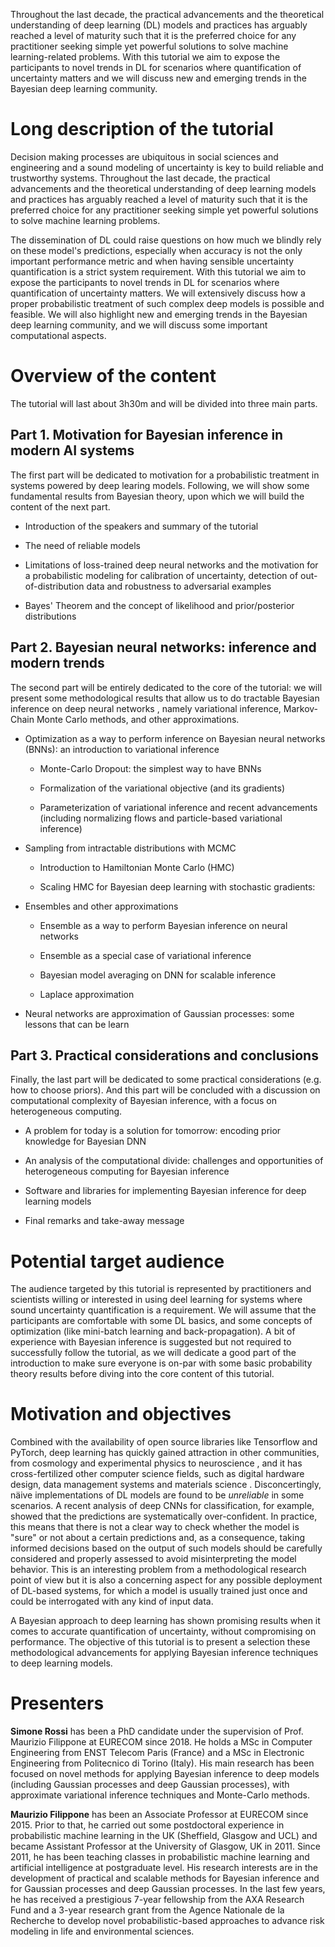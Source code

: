 Throughout the last decade, the practical advancements and the theoretical understanding of deep learning (DL) models and practices has arguably reached a level of maturity such that it is the preferred choice for any practitioner seeking simple yet powerful solutions to solve machine learning-related problems. 
With this tutorial we aim to expose the participants to novel trends in DL for scenarios where quantification of uncertainty matters and we will discuss new and emerging trends in the Bayesian deep learning community.


Long description of the tutorial
================================

Decision making processes are ubiquitous in social sciences and engineering and a sound modeling of uncertainty is key to build reliable and trustworthy systems. 
Throughout the last decade, the practical advancements and the theoretical understanding of deep learning models and practices has arguably reached a level of maturity such that it is the preferred choice for any practitioner seeking simple yet powerful solutions to solve machine learning problems.

The dissemination of DL could raise questions on how much we blindly rely on these model's predictions, especially when accuracy is not the only important performance metric and when having sensible uncertainty quantification is a strict system requirement. 
With this tutorial we aim to expose the participants to novel trends in DL for scenarios where quantification of uncertainty matters. 
We will extensively discuss how a proper probabilistic treatment of such complex deep models is possible and feasible. 
We will also highlight new and emerging trends in the Bayesian deep learning community, and we will discuss some important computational aspects.

Overview of the content
=======================

The tutorial will last about 3h30m  and will be divided into three main parts.

Part 1. Motivation for Bayesian inference in modern AI systems 
-------------------------------------------------------------------------

The first part will be dedicated to motivation for a probabilistic treatment in systems powered by deep learing models. 
Following, we will show some fundamental results from Bayesian theory, upon which we will build the content of the next part.

-   Introduction of the speakers and summary of the tutorial

-   The need of reliable models

-   Limitations of loss-trained deep neural networks and the
    motivation for a probabilistic modeling for calibration of
    uncertainty, detection of out-of-distribution data and robustness to
    adversarial examples

-   Bayes' Theorem and the concept of likelihood and
    prior/posterior distributions


Part 2. Bayesian neural networks: inference and modern trends 
--------------------------------------------------------------------------

The second part will be entirely dedicated to the core of the tutorial:
we will present some methodological results that allow us to do tractable Bayesian inference on deep neural networks 
, namely variational inference, Markov-Chain Monte Carlo methods, and other approximations.

-   Optimization as a way to perform inference on Bayesian neural networks (BNNs): an introduction to variational inference

    -   Monte-Carlo Dropout: the simplest way to have BNNs

    -   Formalization of the variational objective (and its
        gradients)

    -   Parameterization of variational inference and recent advancements (including normalizing flows and particle-based variational inference)

-   Sampling from intractable distributions with MCMC

    -   Introduction to Hamiltonian Monte Carlo (HMC)

    -   Scaling HMC for Bayesian deep learning with stochastic gradients:

-   Ensembles and other approximations 

    -   Ensemble as a way to perform Bayesian inference on neural networks

    -   Ensemble as a special case of variational inference

    -   Bayesian model averaging on DNN for scalable inference

    -   Laplace approximation

-   Neural networks are approximation of Gaussian processes: some lessons that can be learn


Part 3. Practical considerations and conclusions 
----------------------------------------------------------

Finally, the last part will be dedicated to some practical
considerations (e.g. how to choose priors). And this part will be
concluded with a discussion on computational complexity of Bayesian
inference, with a focus on heterogeneous computing.

-   A problem for today is a solution for tomorrow: encoding
    prior knowledge for Bayesian DNN

-   An analysis of the computational divide: challenges and
    opportunities of heterogeneous computing for Bayesian inference

-   Software and libraries for implementing Bayesian
    inference for deep learning models

-   Final remarks and take-away message


Potential target audience
=========================

The audience targeted by this tutorial is represented by practitioners
and scientists willing or interested in using deel learning 
for systems where sound
uncertainty quantification is a requirement. We will assume that the
participants are comfortable with some DL 
 basics, and some 
concepts of optimization (like mini-batch learning and
back-propagation). A bit of experience with Bayesian inference is
suggested but not required to successfully follow the tutorial, as we
will dedicate a good part of the introduction to make sure everyone is
on-par with some basic probability theory results before diving into the
core content of this tutorial.

Motivation and objectives
=========================

Combined with the availability of open source libraries like Tensorflow
and PyTorch, deep learning has quickly gained attraction in other
communities, from cosmology and experimental physics to neuroscience
, and it has
cross-fertilized other computer science fields, such as digital hardware
design, data management systems
and materials science
. Disconcertingly,
näive implementations of DL models are found to be *unreliable* in
some scenarios. A recent analysis of deep CNNs for classification, for example, showed
that the predictions are systematically over-confident. In
practice, this means that there is not a clear way to check whether the
model is "sure" or not about a certain predictions and, as a
consequence, taking informed decisions based on the output of such
models should be carefully considered and properly assessed to avoid
misinterpreting the model behavior. This is an interesting problem from
a methodological research point of view but it is also a concerning
aspect for any possible deployment of DL-based systems, for which a model is
usually trained just once and could be interrogated with any kind of
input data.

A Bayesian approach to deep learning has shown promising results when it
comes to accurate quantification of uncertainty, without compromising on
performance.
The objective of this tutorial is to present a selection these
methodological advancements for applying Bayesian inference techniques
to deep learning models.

Presenters
==========

**Simone Rossi** has been a PhD candidate under the supervision of Prof.
Maurizio Filippone at EURECOM since 2018. He holds a MSc in Computer
Engineering from ENST Telecom Paris (France) and a MSc in Electronic
Engineering from Politecnico di Torino (Italy). His main research has
been focused on novel methods for applying Bayesian inference to deep
models (including Gaussian processes and deep Gaussian processes), with
approximate variational inference techniques and Monte-Carlo methods. 



**Maurizio Filippone** has been an Associate Professor at EURECOM since
2015. Prior to that, he carried out some postdoctoral experience in
probabilistic machine learning in the UK (Sheffield, Glasgow and UCL)
and became Assistant Professor at the University of Glasgow, UK in 2011.
Since 2011, he has been teaching classes in probabilistic machine
learning and artificial intelligence at postgraduate level. His research
interests are in the development of practical and scalable methods for
Bayesian inference and for Gaussian processes and deep Gaussian
processes. In the last few years, he has received a prestigious 7-year
fellowship from the AXA Research Fund and a 3-year research grant from
the Agence Nationale de la Recherche to develop novel
probabilistic-based approaches to advance risk modeling in life and
environmental sciences. 

